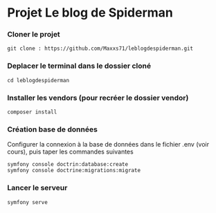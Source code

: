 # Projet Le blog de Spiderman 

### Cloner le projet 

````
git clone : https://github.com/Maxxs71/leblogdespiderman.git
````
### Deplacer le terminal dans le dossier cloné 
````
cd leblogdespiderman
````

### Installer les vendors (pour recréer le dossier vendor)

````
composer install
````

### Création base de données
Configurer la connexion à la base de données dans le fichier .env (voir cours), puis taper les commandes suivantes
````
symfony console doctrin:database:create
symfony console doctrine:migrations:migrate
````

### Lancer le serveur
````
symfony serve
````